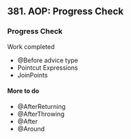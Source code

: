 ## 381. AOP: Progress Check

### Progress Check 
Work completed 
* @Before advice type 
* Pointcut Expressions 
* JoinPoints 

#### More to do 
* @AfterReturning 
* @AfterThrowing 
* @After 
* @Around 

